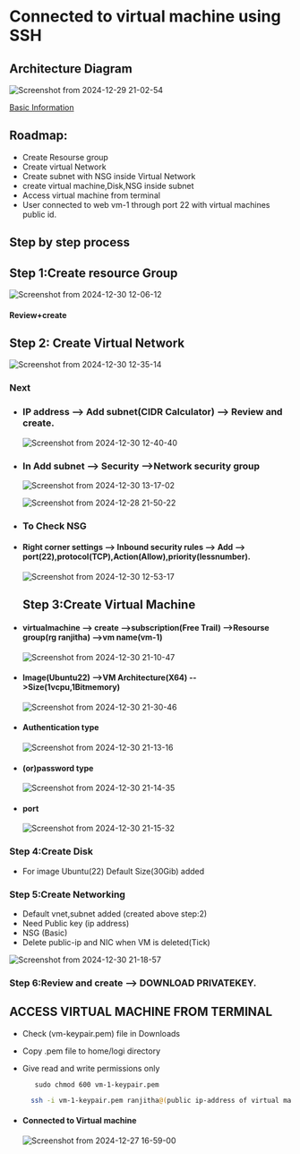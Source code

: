 # Connected to virtual machine using SSH

## Architecture Diagram

![Screenshot from 2024-12-29 21-02-54](https://github.com/user-attachments/assets/4d90e795-b58c-46ab-ad07-1c1d423cfa0a)

[Basic Information](https://github.com/Ranjitha75388/projects/blob/main/Azure/Subscription%2CResourse%20Group%2CResources.md)
## Roadmap:
- Create Resourse group
- Create virtual Network
- Create subnet with NSG inside Virtual Network
- create virtual machine,Disk,NSG inside subnet
- Access virtual machine from terminal
- User connected to web vm-1 through port 22 with virtual machines public id.

## Step by step process

## Step 1:Create resource Group
     
   ![Screenshot from 2024-12-30 12-06-12](https://github.com/user-attachments/assets/31db56ea-7237-4380-9392-48794973621c)

  #### Review+create

## Step 2: Create Virtual Network

  ![Screenshot from 2024-12-30 12-35-14](https://github.com/user-attachments/assets/4156d79f-389a-4fa8-9db0-50f9d2414055)

  ### Next

- ### IP address  --> Add subnet(CIDR Calculator) -->  Review and create.

  ![Screenshot from 2024-12-30 12-40-40](https://github.com/user-attachments/assets/f1058e57-3c5b-4fb9-af50-6204b346be7e)

- ### In Add subnet --> Security -->Network security group

   ![Screenshot from 2024-12-30 13-17-02](https://github.com/user-attachments/assets/9260d70a-e1a4-441b-a0ab-670176de736b)


  ![Screenshot from 2024-12-28 21-50-22](https://github.com/user-attachments/assets/0158b57b-8266-41ff-93fd-fcf155c8cba6)

- ### To Check NSG
- #### Right corner settings --> Inbound security rules --> Add --> port(22),protocol(TCP),Action(Allow),priority(lessnumber).

  ![Screenshot from 2024-12-30 12-53-17](https://github.com/user-attachments/assets/fb4014d9-0dd5-421d-b3b1-949e3630c573)


  ## Step 3:Create Virtual Machine

- #### virtualmachine --> create -->subscription(Free Trail) -->Resourse group(rg ranjitha) -->vm name(vm-1)

   ![Screenshot from 2024-12-30 21-10-47](https://github.com/user-attachments/assets/e5d3046b-acec-47bc-9ae4-9a9bea39faf4)

- #### Image(Ubuntu22) -->VM Architecture(X64) -->Size(1vcpu,1Bitmemory)

    ![Screenshot from 2024-12-30 21-30-46](https://github.com/user-attachments/assets/df76d841-f762-4aa4-b682-796e823a08db)


- #### Authentication type

    ![Screenshot from 2024-12-30 21-13-16](https://github.com/user-attachments/assets/3f35e99d-6d9c-4f24-8cb3-b66e49da8955)

-  #### (or)password type

    ![Screenshot from 2024-12-30 21-14-35](https://github.com/user-attachments/assets/3d3015d4-b884-412b-b509-4c6d277e3de2)

 - #### port
 
    ![Screenshot from 2024-12-30 21-15-32](https://github.com/user-attachments/assets/486a6033-c27f-4a16-bf0d-b93c7be21a14)


### Step 4:Create Disk

-  For image Ubuntu(22) Default Size(30Gib) added

### Step 5:Create Networking

 - Default vnet,subnet added (created above step:2)
 - Need Public key (ip address)
 - NSG (Basic)
 - Delete public-ip and NIC when VM is deleted(Tick)

![Screenshot from 2024-12-30 21-18-57](https://github.com/user-attachments/assets/a0dd2a6f-6f2d-4e1e-b171-3aa9980baf03)

### Step 6:Review and create --> DOWNLOAD PRIVATEKEY.

## ACCESS VIRTUAL MACHINE FROM TERMINAL

- Check (vm-keypair.pem) file in Downloads
- Copy .pem file to home/logi directory
- Give read and write permissions only
    ```
       sudo chmod 600 vm-1-keypair.pem
    ```
    ```bash
      ssh -i vm-1-keypair.pem ranjitha@(public ip-address of virtual machine)
     ```
- #### Connected to Virtual machine

  ![Screenshot from 2024-12-27 16-59-00](https://github.com/user-attachments/assets/25862e04-b38e-43c2-93e0-be7296e34857)







